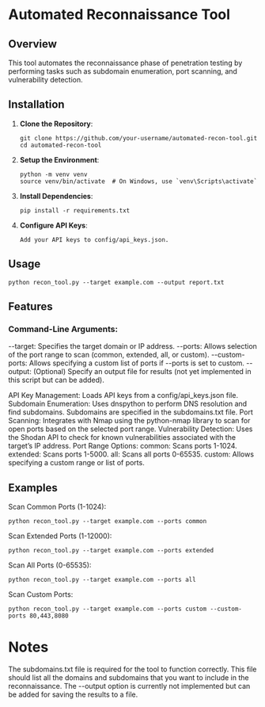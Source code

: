 # Automated Reconnaissance Tool

## Overview

This tool automates the reconnaissance phase of penetration testing by performing tasks such as subdomain enumeration, port scanning, and vulnerability detection.

## Installation

1. **Clone the Repository**:
   ```
   git clone https://github.com/your-username/automated-recon-tool.git
   cd automated-recon-tool
   ```

2. **Setup the Environment**:
   ```
   python -m venv venv
   source venv/bin/activate  # On Windows, use `venv\Scripts\activate`
   ```

3. **Install Dependencies**:
   ```
   pip install -r requirements.txt
   ```

4. **Configure API Keys**:
   ```
   Add your API keys to config/api_keys.json.
   ```

## Usage

```
python recon_tool.py --target example.com --output report.txt
```

## Features

### Command-Line Arguments:

--target: Specifies the target domain or IP address.
--ports: Allows selection of the port range to scan (common, extended, all, or custom).
--custom-ports: Allows specifying a custom list of ports if --ports is set to custom.
--output: (Optional) Specify an output file for results (not yet implemented in this script but can be added).


API Key Management:
Loads API keys from a config/api_keys.json file.
Subdomain Enumeration:
Uses dnspython to perform DNS resolution and find subdomains. Subdomains are specified in the subdomains.txt file.
Port Scanning:
Integrates with Nmap using the python-nmap library to scan for open ports based on the selected port range.
Vulnerability Detection:
Uses the Shodan API to check for known vulnerabilities associated with the target’s IP address.
Port Range Options:
common: Scans ports 1-1024.
extended: Scans ports 1-5000.
all: Scans all ports 0-65535.
custom: Allows specifying a custom range or list of ports.

## Examples

Scan Common Ports (1-1024):
```
python recon_tool.py --target example.com --ports common
```

Scan Extended Ports (1-12000):
```
python recon_tool.py --target example.com --ports extended
```

Scan All Ports (0-65535):
```
python recon_tool.py --target example.com --ports all
```

Scan Custom Ports:
```
python recon_tool.py --target example.com --ports custom --custom-ports 80,443,8080
```


# Notes
The subdomains.txt file is required for the tool to function correctly. This file should list all the domains and subdomains that you want to include in the reconnaissance.
The --output option is currently not implemented but can be added for saving the results to a file.
